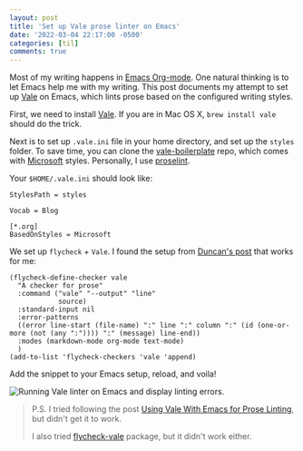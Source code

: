 ```yaml
---
layout: post
title: 'Set up Vale prose linter on Emacs'
date: '2022-03-04 22:17:00 -0500'
categories: [til]
comments: true
---
```

Most of my writing happens in [Emacs Org-mode](https://orgmode.org/).
One natural thinking is to let Emacs help me with my writing. This post
documents my attempt to set up [Vale](https://github.com/errata-ai/vale)
on Emacs, which lints prose based on the configured writing styles.

First, we need to install [Vale](https://github.com/errata-ai/vale). If
you are in Mac OS X, `brew install vale` should do the trick.

Next is to set up `.vale.ini` file in your home directory, and set up
the `styles` folder. To save time, you can clone the
[vale-boilerplate](https://github.com/errata-ai/vale-boilerplate) repo,
which comes with [Microsoft](https://github.com/errata-ai/Microsoft)
styles. Personally, I use
[proselint](https://github.com/errata-ai/proselint).

Your `$HOME/.vale.ini` should look like:

    StylesPath = styles

    Vocab = Blog

    [*.org]
    BasedOnStyles = Microsoft

We set up `flycheck` + `Vale`. I found the setup from
[Duncan\'s
post](https://duncan.codes/posts/2020-09-14-prose-linting-vale-emacs.org/index.html)
that works for me:

``` elisp
(flycheck-define-checker vale
  "A checker for prose"
  :command ("vale" "--output" "line"
            source)
  :standard-input nil
  :error-patterns
  ((error line-start (file-name) ":" line ":" column ":" (id (one-or-more (not (any ":")))) ":" (message) line-end))
  :modes (markdown-mode org-mode text-mode)
  )
(add-to-list 'flycheck-checkers 'vale 'append)
```

Add the snippet to your Emacs setup, reload, and voila!

![Running Vale linter on Emacs and display linting errors](https://user-images.githubusercontent.com/2715151/156865975-acf69d10-46d0-4066-8aad-2a3a1cad2e63.png).

> P.S. I tried following the post [Using Vale With Emacs for Prose
> Linting](https://notes.alexkehayias.com/using-vale-with-emacs-for-prose-linting/),
> but didn\'t get it to work.
>
> I also tried
> [flycheck-vale](https://github.com/abingham/flycheck-vale) package,
> but it didn\'t work either.
